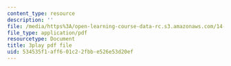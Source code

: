 ```yaml
---
content_type: resource
description: ''
file: /media/https%3A/open-learning-course-data-rc.s3.amazonaws.com/14-01-principles-of-microeconomics-fall-2018/534535f1aff601c22fbbe526e53d20ef_oFL2Hxqg7eo.pdf
file_type: application/pdf
resourcetype: Document
title: 3play pdf file
uid: 534535f1-aff6-01c2-2fbb-e526e53d20ef
---
```

